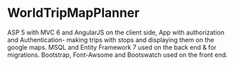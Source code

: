 # WorldTripMapPlanner
ASP 5 with MVC 6 and AngularJS on the client side, App with authorization and Authentication-
making trips with stops and displaying them on the google maps.
MSQL and Entity Framework 7 used on the back end & for migrations.
Bootstrap, Font-Awsome and Bootswatch used on the front end.
